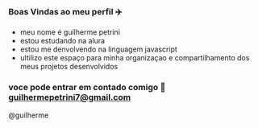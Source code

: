### Boas Vindas ao meu perfil ✈️

- meu nome é guilherme petrini 
- estou estudando na alura 
- estou me denvolvendo na linguagem javascript
- ultilizo este espaço para minha organizaçao e compartilhamento dos meus projetos desenvolvidos

### voce pode entrar em contado comigo 📧 guilhermepetrini7@gmail.com

@guilherme

